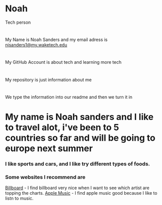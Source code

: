 # Noah
Tech person
# 
My Name is Noah Sanders and my email adress is njsanders1@my.waketech.edu
#
My GitHub Account is about tech and learning more tech
#
My repository is just information about me
#
We type the information into our readme and then we turn it in 
# My name is Noah sanders and I like to travel alot, i've been to 5 countries so far and will be going to europe next summer
### I like sports and cars, and I like try different types of foods.
### Some websites I recommend are 
[Billboard](https://www.billboard.com/) - I find billboard very nice when I want to see which artist are topping the charts.
[Apple Music](https://music.apple.com/us/new) - I find apple music good because I like to listn to music.

